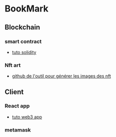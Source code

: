 # BookMark


## Blockchain

### smart contract

- [tuto solidity](https://www.youtube.com/watch?v=ZH_7nEIJDUY)



### Nft art

- [github de l'outil pour générer les images des nft](https://github.com/HashLips/hashlips_art_engine) 

## Client


### React app

- [tuto web3 app](https://www.youtube.com/watch?v=meTpMP0J5E8)



### metamask
